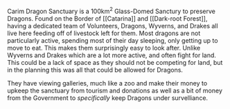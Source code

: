 Carim Dragon Sanctuary is a 100km$^2$ Glass-Domed Sanctury to preserve Dragons. Found on the Border of [[Catarina]] and [[Dark-root Forest]], having a dedicated team of Volunteers, Dragons, Wyverns, and Drakes all live here feeding off of livestock left for them. Most dragons are not particularly active, spending most of their day sleeping, only getting up to move to eat. This makes them surprisingly easy to look after. Unlike Wyverns and Drakes which are a lot more active, and often fight for land. This could be a lack of space as they should not be competing for land, but in the planning this was all that could be allowed for Dragons.

They have viewing galleries, much like a zoo and make their money to upkeep the sanctuary from tourism and donations as well as a bit of money from the Government to _specifically_ keep Dragons under survelliance.